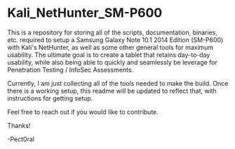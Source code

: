 # Kali_NetHunter_SM-P600
This is a repository for storing all of the scripts, documentation, binaries, etc. required to setup a Samsung Galaxy Note 10.1 2014 Edition (SM-P600) with Kali's NetHunter, as well as some other general tools for maximum usability. The ultimate goal is to create a tablet that retains day-to-day usability, while also being able to quickly and seamlessly be leverage for Penetration Testing / InfoSec Assessments.

Currently, I am just collecting all of the tools needed to make the build. Once there is a working setup, this readme will be updated to reflect that, with instructions for getting setup.

Feel free to reach out if you would like to contribute.

Thanks! 

-Pect0ral
